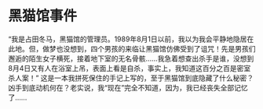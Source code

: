 # 黑猫馆事件

“我是占田冬马，黑猫馆的管理员。1989年8月1日以前，我以为我会平静地隐居在此地。但，做梦也没想到，四个男孩的来临让黑猫馆仿佛受到了诅咒！先是男孩们邂逅的陌生女子横死，接着地下室的无名骨骸……我急着想查出杀手是谁，没想到8月4日又有人在浴室上吊，表面上看是自杀，事实上，我知道这百分之百是密室杀人案！”
这是一本我拼死保住的手记上写的，至于黑猫馆到底隐藏了什么秘密？凶手到底动机何在？老实说，我“现在”完全不知道，因为，我已经丧失全部记忆了……
